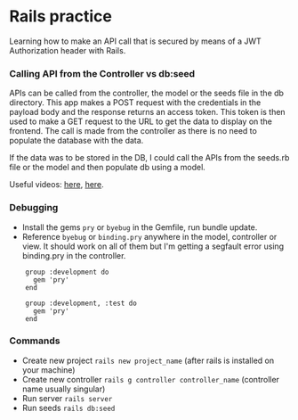 # Rails practice

Learning how to make an API call that is secured by means of a JWT Authorization header with Rails.

### Calling API from the Controller vs db:seed
APIs can be called from the controller, the model or the seeds file in the db directory. This app makes a POST request with the credentials in the payload body and the response returns an access token. This token is then used to make a GET request to the URL to get the data to display on the frontend. The call is made from the controller as there is no need to populate the database with the data. 

If the data was to be stored in the DB, I could call the APIs from the seeds.rb file or the model and then populate db using a model.

Useful videos: [here](https://www.youtube.com/watch?v=5klko9khrEs), [here](https://www.youtube.com/watch?v=NXg3oE5JMm0).

### Debugging
- Install the gems `pry` or `byebug` in the Gemfile, run bundle update.  
- Reference `byebug` or `binding.pry` anywhere in the model, controller or view. It should work on all of them but I'm getting a segfault error using binding.pry in the controller.

```
    group :development do
      gem 'pry'
    end
```
```
    group :development, :test do
      gem 'pry'
    end
```


### Commands

- Create new project `rails new project_name` (after rails is installed on your machine)
- Create new controller `rails g controller controller_name` (controller name usually singular)
- Run server `rails server`
- Run seeds `rails db:seed`

